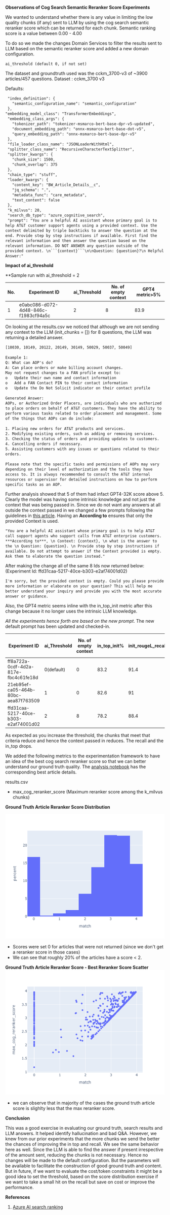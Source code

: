 **Observations of Cog Search Semantic Reranker Score Experiments**

We wanted to understand whether there is any value in limiting the low quality chunks (if any) sent to LLM by using the cog search semantic reranker score which can be returned for each chunk. Semantic ranking score is a value between 0.00 - 4.00

To do so we made the changes Domain Services to filter the results sent to LLM based on the semantic reranker score and added a new domain configuration.
```
ai_threshold (default 0, if not set)
```
 The dataset and groundtruth used was the cckm_3700-v3 of ~3900 articles/457 questions. 
 Dataset : cckm_3700 v3

 Defaults:
 ```
  "index_definition": {
    "semantic_configuration_name": "semantic_configuration"
  },
 "embedding_model_class": "TransformerEmbeddings",
  "embedding_class_args": {
    "tokenizer_path": "tokenizer-msmarco-bert-base-dpr-v5-updated",
    "document_embedding_path": "onnx-msmarco-bert-base-dot-v5",
    "query_embedding_path": "onnx-msmarco-bert-base-dpr-v5"
  },
  "file_loader_class_name": "JSONLoaderWithHtml",
  "splitter_class_name": "RecursiveCharacterTextSplitter",
  "splitter_kwargs": {
    "chunk_size": 1500,
    "chunk_overlap": 375
  },
  "chain_type": "stuff",
  "loader_kwargs": {
    "content_key": "BW_Article_Details__c",
    "jq_schema": ".",
    "metadata_func": "care_metadata",
    "text_content": false
  },
  "k_milvus": 20,
  "search_db_type": "azure_cognitive_search",
  "prompt": "You are a helpful AI assistant whose primary goal is to help AT&T customer support agents using a provided context. Use the context delimited by triple backticks to answer the question at the end. Provide step by step instructions if available. First find the relevant information and then answer the question based on the relevant information. DO NOT ANSWER any question outside of the provided context. \n```{context}```\n\nQuestion: {question}?\n Helpful Answer:"
  ``` 

**Impact of ai_threshold**

**Sample run with ai_threshold = 2

| **No.** | **Experiment ID**      |**ai_Threshold**| **No. of empty context** |              **GPT4 metric>5%**|
|---------|------|-------|-|-|
| 1       | e0abc086-d072-4d48-846c-f1983cf94a5c | 2                                   | 8                     |83.9

On looking at the results.csv we noticed that although we are not sending any context to the LLM (init_chunks = []) for 8 questions, the LLM was returning a detailed answer.
```
[10030, 10149, 20122, 20149, 30149, 50029, 50037, 50049]

Example 1:
Q: What can AOP's do?
A: Can place orders or make billing account changes.
May not request changes to a FAN profile except to:
o	Update their own name and contact information
o	Add a FAN Contact PIN to their contact information
o	Update the Do Not Solicit indicator on their contact profile

Generated Answer:
AOPs, or Authorized Order Placers, are individuals who are authorized to place orders on behalf of AT&T customers. They have the ability to perform various tasks related to order placement and management. Some of the things that AOPs can do include:

1. Placing new orders for AT&T products and services.
2. Modifying existing orders, such as adding or removing services.
3. Checking the status of orders and providing updates to customers.
4. Cancelling orders if necessary.
5. Assisting customers with any issues or questions related to their orders.

Please note that the specific tasks and permissions of AOPs may vary depending on their level of authorization and the tools they have access to. It is always recommended to consult the AT&T internal resources or supervisor for detailed instructions on how to perform specific tasks as an AOP.
```
Further analysis showed that 5 of them had infact GPT4-32K score above 5. Clearly the model was having some intrinsic knowledge and not just the context that was being passed in. Since we do not want any answers at all outside the context passed in we changed a few prompts following the guidelines in [this article](https://www.makeuseof.com/how-to-reduce-ai-hallucination/). Having an **According to** ensures that only the provided Context is used.

```
"You are a helpful AI assistant whose primary goal is to help AT&T call support agents who support calls from AT&T enterprise customers. ***According to***, \n Context: {context}, \n what is the answer to the \n Question: {question}. \n Provide step by step instructions if available. Do not attempt to answer if the Context provided is empty. Ask them to elaborate the question instead."
```
After making the change all of the same 8 Ids now returned below: (Experiment Id: ffd31caa-5217-40ce-b303-e2af74001d02)
```
I'm sorry, but the provided context is empty. Could you please provide more information or elaborate on your question? This will help me better understand your inquiry and provide you with the most accurate answer or guidance.
```
Also, the GPT4 metric seems inline with the in_top_init metric after this change because it no longer uses the intrinsic LLM knowledge.

*All the experiments hence forth are based on the new prompt*. The new default prompt has been updated and checked-in.


**Experiment ID**      |**ai_Threshold**| **No. of empty context** |  **in_top_init%**|**init_rougeL_recall_median%**|            **GPT4 metric>5%**| **chat_query_time_in_sec_median**|**No. of chunks sent to LLM**
|---------|------|-------|-|-|-|-|-|
ff8a722a-0cdf-4d2a-817e-fbc4c61fe18d                          | 0(default)               | 0 |     83.2|91.4       |         84.6|5.21|9100
21eb95ef-ca05-464b-80bc-aea87f763509  | 1                                   | 0 |82.6|91                  |81.7|5.51|8744
ffd31caa-5217-40ce-b303-e2af74001d02                         | 2               | 8 |     78.2 |88.4      |         79.7|5.19|5807

As expected as you increase the threshold, the chunks that meet that criteria reduce and hence the context passed in reduces. The recall and the in_top drops. 

We added the following metrics to the experimentation framework to have an idea of the best cog search reranker score so that we can better understand our ground truth quality. The [analysis notebook](./analysis.ipynb) has the corresponding best article details.

results.csv
- max_cog_reranker_score (Maximum reranker score among the k_milvus chunks)

**Ground Truth Article Reranker Score Distribution**

![Ground Truth Article Reranker Score Distribution](./gtarticle-rerankerscore.png)

- Scores were set 0 for articles that were not returned (since we don't get a reranker score in those cases)
- We can see that roughly 20% of the articles have a score < 2. 

**Ground Truth Article Reranker Score - Best Reranker Score Scatter**
![Ground Truth Article Reranker Score - Best Reranker Score Scatter](./gtarticle-maxreranker-scatter.png)

- we can observe that in majority of the cases the ground truth article score is slighlty less that the max reranker score.


**Conclusion**

This was a good exercise in evaluating our ground truth, search results and LLM answers. It helped identify hallucination and bad Q&A. However, we knew from our prior experiments that the more chunks we send the better the chances of improving the in top and recall. We see the same behavior here as well. Since the LLM is able to find the answer if present irrespective of the amount sent, reducing the chunks is not necessary. Hence no changes will be made to the default configuration. But the parameters will be available to facilitate the construction of good ground truth and content. But in future, if we want to evaluate the cost/token constraints it might be a good idea to set the threshold, based on the score distribution exercise if we want to take a small hit on the recall but save on cost or improve the performance. 

**References**

1. [Azure AI search ranking](https://learn.microsoft.com/en-us/azure/search/hybrid-search-ranking)

